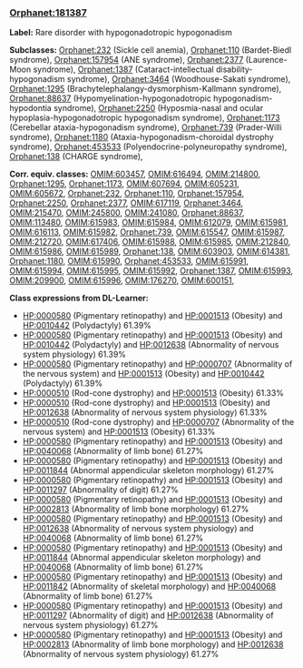 
### [Orphanet:181387](http://www.orpha.net/ORDO/Orphanet_181387)
**Label:** Rare disorder with hypogonadotropic hypogonadism

**Subclasses:** [Orphanet:232](http://www.orpha.net/ORDO/Orphanet_232) (Sickle cell anemia), [Orphanet:110](http://www.orpha.net/ORDO/Orphanet_110) (Bardet-Biedl syndrome), [Orphanet:157954](http://www.orpha.net/ORDO/Orphanet_157954) (ANE syndrome), [Orphanet:2377](http://www.orpha.net/ORDO/Orphanet_2377) (Laurence-Moon syndrome), [Orphanet:1387](http://www.orpha.net/ORDO/Orphanet_1387) (Cataract-intellectual disability-hypogonadism syndrome), [Orphanet:3464](http://www.orpha.net/ORDO/Orphanet_3464) (Woodhouse-Sakati syndrome), [Orphanet:1295](http://www.orpha.net/ORDO/Orphanet_1295) (Brachytelephalangy-dysmorphism-Kallmann syndrome), [Orphanet:88637](http://www.orpha.net/ORDO/Orphanet_88637) (Hypomyelination-hypogonadotropic hypogonadism-hypodontia syndrome), [Orphanet:2250](http://www.orpha.net/ORDO/Orphanet_2250) (Hyposmia-nasal and ocular hypoplasia-hypogonadotropic hypogonadism syndrome), [Orphanet:1173](http://www.orpha.net/ORDO/Orphanet_1173) (Cerebellar ataxia-hypogonadism syndrome), [Orphanet:739](http://www.orpha.net/ORDO/Orphanet_739) (Prader-Willi syndrome), [Orphanet:1180](http://www.orpha.net/ORDO/Orphanet_1180) (Ataxia-hypogonadism-choroidal dystrophy syndrome), [Orphanet:453533](http://www.orpha.net/ORDO/Orphanet_453533) (Polyendocrine-polyneuropathy syndrome), [Orphanet:138](http://www.orpha.net/ORDO/Orphanet_138) (CHARGE syndrome), 

**Corr. equiv. classes:** [OMIM:603457](http://purl.obolibrary.org/obo/OMIM_603457), [OMIM:616494](http://purl.obolibrary.org/obo/OMIM_616494), [OMIM:214800](http://purl.obolibrary.org/obo/OMIM_214800), [Orphanet:1295](http://www.orpha.net/ORDO/Orphanet_1295), [Orphanet:1173](http://www.orpha.net/ORDO/Orphanet_1173), [OMIM:607694](http://purl.obolibrary.org/obo/OMIM_607694), [OMIM:605231](http://purl.obolibrary.org/obo/OMIM_605231), [OMIM:605672](http://purl.obolibrary.org/obo/OMIM_605672), [Orphanet:232](http://www.orpha.net/ORDO/Orphanet_232), [Orphanet:110](http://www.orpha.net/ORDO/Orphanet_110), [Orphanet:157954](http://www.orpha.net/ORDO/Orphanet_157954), [Orphanet:2250](http://www.orpha.net/ORDO/Orphanet_2250), [Orphanet:2377](http://www.orpha.net/ORDO/Orphanet_2377), [OMIM:617119](http://purl.obolibrary.org/obo/OMIM_617119), [Orphanet:3464](http://www.orpha.net/ORDO/Orphanet_3464), [OMIM:215470](http://purl.obolibrary.org/obo/OMIM_215470), [OMIM:245800](http://purl.obolibrary.org/obo/OMIM_245800), [OMIM:241080](http://purl.obolibrary.org/obo/OMIM_241080), [Orphanet:88637](http://www.orpha.net/ORDO/Orphanet_88637), [OMIM:113480](http://purl.obolibrary.org/obo/OMIM_113480), [OMIM:615983](http://purl.obolibrary.org/obo/OMIM_615983), [OMIM:615984](http://purl.obolibrary.org/obo/OMIM_615984), [OMIM:612079](http://purl.obolibrary.org/obo/OMIM_612079), [OMIM:615981](http://purl.obolibrary.org/obo/OMIM_615981), [OMIM:616113](http://purl.obolibrary.org/obo/OMIM_616113), [OMIM:615982](http://purl.obolibrary.org/obo/OMIM_615982), [Orphanet:739](http://www.orpha.net/ORDO/Orphanet_739), [OMIM:615547](http://purl.obolibrary.org/obo/OMIM_615547), [OMIM:615987](http://purl.obolibrary.org/obo/OMIM_615987), [OMIM:212720](http://purl.obolibrary.org/obo/OMIM_212720), [OMIM:617406](http://purl.obolibrary.org/obo/OMIM_617406), [OMIM:615988](http://purl.obolibrary.org/obo/OMIM_615988), [OMIM:615985](http://purl.obolibrary.org/obo/OMIM_615985), [OMIM:212840](http://purl.obolibrary.org/obo/OMIM_212840), [OMIM:615986](http://purl.obolibrary.org/obo/OMIM_615986), [OMIM:615989](http://purl.obolibrary.org/obo/OMIM_615989), [Orphanet:138](http://www.orpha.net/ORDO/Orphanet_138), [OMIM:603903](http://purl.obolibrary.org/obo/OMIM_603903), [OMIM:614381](http://purl.obolibrary.org/obo/OMIM_614381), [Orphanet:1180](http://www.orpha.net/ORDO/Orphanet_1180), [OMIM:615990](http://purl.obolibrary.org/obo/OMIM_615990), [Orphanet:453533](http://www.orpha.net/ORDO/Orphanet_453533), [OMIM:615991](http://purl.obolibrary.org/obo/OMIM_615991), [OMIM:615994](http://purl.obolibrary.org/obo/OMIM_615994), [OMIM:615995](http://purl.obolibrary.org/obo/OMIM_615995), [OMIM:615992](http://purl.obolibrary.org/obo/OMIM_615992), [Orphanet:1387](http://www.orpha.net/ORDO/Orphanet_1387), [OMIM:615993](http://purl.obolibrary.org/obo/OMIM_615993), [OMIM:209900](http://purl.obolibrary.org/obo/OMIM_209900), [OMIM:615996](http://purl.obolibrary.org/obo/OMIM_615996), [OMIM:176270](http://purl.obolibrary.org/obo/OMIM_176270), [OMIM:600151](http://purl.obolibrary.org/obo/OMIM_600151), 

**Class expressions from DL-Learner:**

- [HP:0000580](http://purl.obolibrary.org/obo/HP_0000580) (Pigmentary retinopathy) and [HP:0001513](http://purl.obolibrary.org/obo/HP_0001513) (Obesity) and [HP:0010442](http://purl.obolibrary.org/obo/HP_0010442) (Polydactyly) 61.39%
- [HP:0000580](http://purl.obolibrary.org/obo/HP_0000580) (Pigmentary retinopathy) and [HP:0001513](http://purl.obolibrary.org/obo/HP_0001513) (Obesity) and [HP:0010442](http://purl.obolibrary.org/obo/HP_0010442) (Polydactyly) and [HP:0012638](http://purl.obolibrary.org/obo/HP_0012638) (Abnormality of nervous system physiology) 61.39%
- [HP:0000580](http://purl.obolibrary.org/obo/HP_0000580) (Pigmentary retinopathy) and [HP:0000707](http://purl.obolibrary.org/obo/HP_0000707) (Abnormality of the nervous system) and [HP:0001513](http://purl.obolibrary.org/obo/HP_0001513) (Obesity) and [HP:0010442](http://purl.obolibrary.org/obo/HP_0010442) (Polydactyly) 61.39%
- [HP:0000510](http://purl.obolibrary.org/obo/HP_0000510) (Rod-cone dystrophy) and [HP:0001513](http://purl.obolibrary.org/obo/HP_0001513) (Obesity) 61.33%
- [HP:0000510](http://purl.obolibrary.org/obo/HP_0000510) (Rod-cone dystrophy) and [HP:0001513](http://purl.obolibrary.org/obo/HP_0001513) (Obesity) and [HP:0012638](http://purl.obolibrary.org/obo/HP_0012638) (Abnormality of nervous system physiology) 61.33%
- [HP:0000510](http://purl.obolibrary.org/obo/HP_0000510) (Rod-cone dystrophy) and [HP:0000707](http://purl.obolibrary.org/obo/HP_0000707) (Abnormality of the nervous system) and [HP:0001513](http://purl.obolibrary.org/obo/HP_0001513) (Obesity) 61.33%
- [HP:0000580](http://purl.obolibrary.org/obo/HP_0000580) (Pigmentary retinopathy) and [HP:0001513](http://purl.obolibrary.org/obo/HP_0001513) (Obesity) and [HP:0040068](http://purl.obolibrary.org/obo/HP_0040068) (Abnormality of limb bone) 61.27%
- [HP:0000580](http://purl.obolibrary.org/obo/HP_0000580) (Pigmentary retinopathy) and [HP:0001513](http://purl.obolibrary.org/obo/HP_0001513) (Obesity) and [HP:0011844](http://purl.obolibrary.org/obo/HP_0011844) (Abnormal appendicular skeleton morphology) 61.27%
- [HP:0000580](http://purl.obolibrary.org/obo/HP_0000580) (Pigmentary retinopathy) and [HP:0001513](http://purl.obolibrary.org/obo/HP_0001513) (Obesity) and [HP:0011297](http://purl.obolibrary.org/obo/HP_0011297) (Abnormality of digit) 61.27%
- [HP:0000580](http://purl.obolibrary.org/obo/HP_0000580) (Pigmentary retinopathy) and [HP:0001513](http://purl.obolibrary.org/obo/HP_0001513) (Obesity) and [HP:0002813](http://purl.obolibrary.org/obo/HP_0002813) (Abnormality of limb bone morphology) 61.27%
- [HP:0000580](http://purl.obolibrary.org/obo/HP_0000580) (Pigmentary retinopathy) and [HP:0001513](http://purl.obolibrary.org/obo/HP_0001513) (Obesity) and [HP:0012638](http://purl.obolibrary.org/obo/HP_0012638) (Abnormality of nervous system physiology) and [HP:0040068](http://purl.obolibrary.org/obo/HP_0040068) (Abnormality of limb bone) 61.27%
- [HP:0000580](http://purl.obolibrary.org/obo/HP_0000580) (Pigmentary retinopathy) and [HP:0001513](http://purl.obolibrary.org/obo/HP_0001513) (Obesity) and [HP:0011844](http://purl.obolibrary.org/obo/HP_0011844) (Abnormal appendicular skeleton morphology) and [HP:0040068](http://purl.obolibrary.org/obo/HP_0040068) (Abnormality of limb bone) 61.27%
- [HP:0000580](http://purl.obolibrary.org/obo/HP_0000580) (Pigmentary retinopathy) and [HP:0001513](http://purl.obolibrary.org/obo/HP_0001513) (Obesity) and [HP:0011842](http://purl.obolibrary.org/obo/HP_0011842) (Abnormality of skeletal morphology) and [HP:0040068](http://purl.obolibrary.org/obo/HP_0040068) (Abnormality of limb bone) 61.27%
- [HP:0000580](http://purl.obolibrary.org/obo/HP_0000580) (Pigmentary retinopathy) and [HP:0001513](http://purl.obolibrary.org/obo/HP_0001513) (Obesity) and [HP:0011297](http://purl.obolibrary.org/obo/HP_0011297) (Abnormality of digit) and [HP:0012638](http://purl.obolibrary.org/obo/HP_0012638) (Abnormality of nervous system physiology) 61.27%
- [HP:0000580](http://purl.obolibrary.org/obo/HP_0000580) (Pigmentary retinopathy) and [HP:0001513](http://purl.obolibrary.org/obo/HP_0001513) (Obesity) and [HP:0002813](http://purl.obolibrary.org/obo/HP_0002813) (Abnormality of limb bone morphology) and [HP:0012638](http://purl.obolibrary.org/obo/HP_0012638) (Abnormality of nervous system physiology) 61.27%


